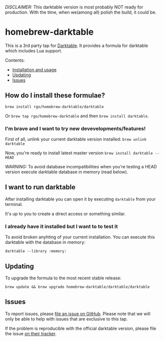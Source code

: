 *DISCLAIMER:* This darktable version is most probably NOT ready for production. With the time, when we(among all) polish the build, it could be.

# homebrew-darktable

This is a 3rd party tap for [Darktable](http://darktable.org/). It provides a formula for darktable which includes Lua support.

Contents:

* [Installation and usage](#how-do-i-install-these-formulae)
* [Updating](#updating)
* [Issues](#issues)


## How do I install these formulae?

`brew install rgo/homebrew-darktable/darktable`

Or `brew tap rgo/homebrew-darktable` and then `brew install darktable`.


### I'm brave and I want to try new devevelopments/features!

First of all, unlink your current darktable version installed: `brew unlink darktable`

Now, you're ready to install latest master version `brew install darktable --HEAD`

*WARNING:* To avoid database incompatibilities when you're testing a HEAD version execute darktable database in memory (read below).


## I want to run darktable

After installing darktable you can open it by executing `darktable` from your terminal.

It's up to you to create a direct access or something similar.


### I already have it installed but I want to to test it

To avoid broken anyhting of your current installation. You can execute this darktable with the database in memory:

```
darktable --library :memory:
```


## Updating

To upgrade the formula to the most recent stable release:

```
brew update && brew upgrade homebrew-darktable/darktable/darktable
```

## Issues

To report issues, please [file an issue on GitHub](https://github.com/rgo/homebrew-darktable/issues).
Please note that we will only be able to help with issues that are exclusive to this tap.

If the problem is reproducible with the official darktable version, please file the issue [on their tracker](https://github.com/darktable-org/darktable/issues).
